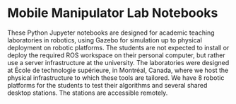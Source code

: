 # Mobile Manipulator Lab Notebooks
These Python Jupyeter notebooks are designed for academic teaching laboratories in robotics, using Gazebo for simulation up to physical deployment on robotic platforms. The students are not expected to install or deploy the required ROS workspace on their personal computer, but rather use a server infrastructure at the university. The laboratories were designed at École de technologie supérieure, in Montréal, Canada, where we host the physical infrastructure to which these tools are tailored. We have 8 robotic platforms for the students to test their algorithms and several shared desktop stations. The stations are accessible remotely.
